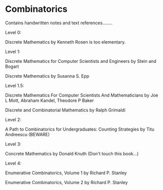 # Combinatorics




Contains handwritten notes and text references........

Level 0:

Discrete Mathematics by Kenneth Rosen is too elementary.

Level 1:

Discrete Mathematics for Computer Scientists and Engineers by Stein and Bogart 

Discrete Mathematics by Susanna S. Epp 

Level 1.5:

Discrete Mathematics For Computer Scientists And Mathematicians by Joe L Mott, Abraham Kandel, Theodore P Baker

Discrete and Combinatorial Mathematics by Ralph Grimaldi

Level 2:

A Path to Combinatorics for Undergraduates: Counting Strategies by Titu Andreescu (BEWARE)

Level 3:

Concrete Mathematics by Donald Knuth (Don't touch this book...)

Level 4: 

Enumerative Combinatorics, Volume 1 by Richard P. Stanley

Enumerative Combinatorics, Volume 2 by Richard P. Stanley








